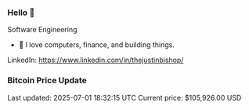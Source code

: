 ### Hello 🤙  

Software Engineering

- 🔭 I love computers, finance, and building things.
  
LinkedIn: https://www.linkedin.com/in/thejustinbishop/  



























































































































































































































































































































































































































































































































































































































































































































































































### Bitcoin Price Update
Last updated: 2025-07-01 18:32:15 UTC
Current price: $105,926.00 USD
